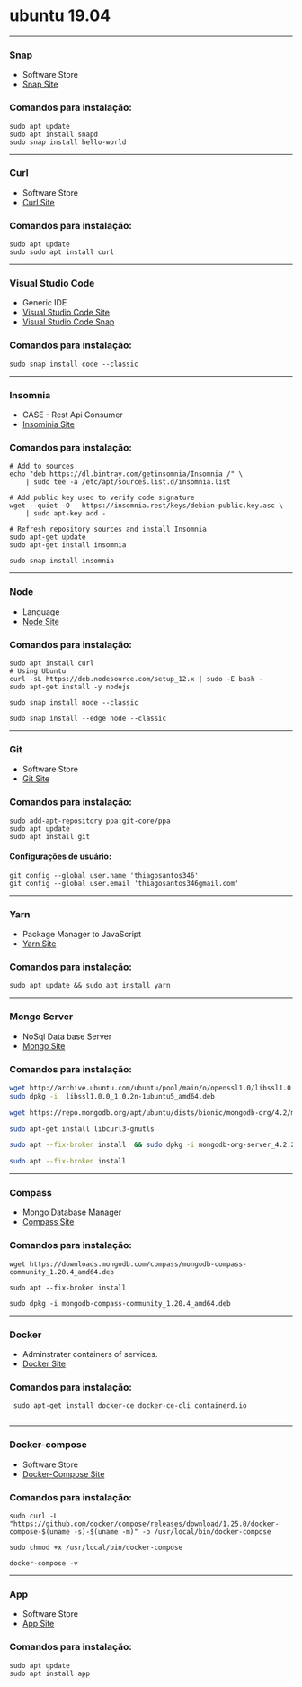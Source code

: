 # ubuntu 19.04

***
### Snap
* Software Store
* [Snap Site](https://snapcraft.io/docs/installing-snap-on-ubuntu)
### Comandos para instalação:
```
sudo apt update
sudo apt install snapd
sudo snap install hello-world
```
***
### Curl

* Software Store
* [Curl Site](https://curl.haxx.se/download.html)

### Comandos para instalação:

```
sudo apt update
sudo sudo apt install curl
```
***
### Visual Studio Code

* Generic IDE
* [Visual Studio Code Site](https://code.visualstudio.com/docs/setup/linux)
* [Visual Studio Code Snap](https://snapcraft.io/code)

### Comandos para instalação:

```
sudo snap install code --classic
```
***
### Insomnia

* CASE - Rest Api Consumer
* [Insominia Site](https://support.insomnia.rest/article/23-installation)

### Comandos para instalação:

```
# Add to sources
echo "deb https://dl.bintray.com/getinsomnia/Insomnia /" \
    | sudo tee -a /etc/apt/sources.list.d/insomnia.list

# Add public key used to verify code signature
wget --quiet -O - https://insomnia.rest/keys/debian-public.key.asc \
    | sudo apt-key add -

# Refresh repository sources and install Insomnia
sudo apt-get update
sudo apt-get install insomnia
```

```
sudo snap install insomnia
```
***
### Node

* Language
* [Node Site](https://nodejs.org/en/download/package-manager/#debian-and-ubuntu-based-linux-distributions-enterprise-linux-fedora-and-snap-packages)

### Comandos para instalação:

```
sudo apt install curl
# Using Ubuntu
curl -sL https://deb.nodesource.com/setup_12.x | sudo -E bash -
sudo apt-get install -y nodejs

```

```
sudo snap install node --classic
```

```
sudo snap install --edge node --classic
```
***
### Git

* Software Store
* [Git Site](https://git-scm.com/download/linux)

### Comandos para instalação:

```
sudo add-apt-repository ppa:git-core/ppa
sudo apt update
sudo apt install git
```
#### Configurações de usuário:
```
git config --global user.name 'thiagosantos346'
git config --global user.email 'thiagosantos346gmail.com'
```
***
### Yarn

* Package Manager to JavaScript
* [Yarn Site](https://yarnpkg.com/en/docs/install#debian-stable)

### Comandos para instalação:

```
sudo apt update && sudo apt install yarn
```
***
### Mongo Server

* NoSql Data base Server
* [Mongo Site](https://docs.mongodb.com/guides/server/install)

### Comandos para instalação:

```bash
wget http://archive.ubuntu.com/ubuntu/pool/main/o/openssl1.0/libssl1.0.0_1.0.2n-1ubuntu5_amd64.deb
sudo dpkg -i  libssl1.0.0_1.0.2n-1ubuntu5_amd64.deb 

wget https://repo.mongodb.org/apt/ubuntu/dists/bionic/mongodb-org/4.2/multiverse/binary-amd64/mongodb-org-server_4.2.2_amd64.deb

sudo apt-get install libcurl3-gnutls 

sudo apt --fix-broken install  && sudo dpkg -i mongodb-org-server_4.2.2_amd64.deb 

sudo apt --fix-broken install

```
***
### Compass

* Mongo Database Manager
* [Compass Site](https://www.mongodb.com/download-center/compass)

### Comandos para instalação:

```
wget https://downloads.mongodb.com/compass/mongodb-compass-community_1.20.4_amd64.deb

sudo apt --fix-broken install

sudo dpkg -i mongodb-compass-community_1.20.4_amd64.deb
```

***
### Docker

* Adminstrater containers of services.
* [Docker Site](https://docs.docker.com/install/linux/docker-ce/ubuntu/)

### Comandos para instalação:

```
 sudo apt-get install docker-ce docker-ce-cli containerd.io 
 
```

***
### Docker-compose

* Software Store
* [Docker-Compose Site](https://docs.docker.com/compose/install/)

### Comandos para instalação:

```
sudo curl -L "https://github.com/docker/compose/releases/download/1.25.0/docker-compose-$(uname -s)-$(uname -m)" -o /usr/local/bin/docker-compose

sudo chmod +x /usr/local/bin/docker-compose

docker-compose -v
```
***
### App

* Software Store
* [App Site](#)

### Comandos para instalação:

```
sudo apt update
sudo apt install app
```
